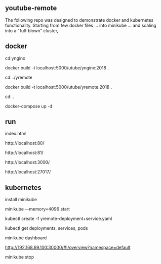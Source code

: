 youtube-remote
---------------------

The following repo was designed to demonstrate docker and kubernetes functionality. 
Starting from few docker files ... into minikube ... and scaling into a "full-blown" cluster, 


docker
------------------
cd ynginx

docker build -t localhost:5000/utube/ynginx:2018 .

cd ../yremote

docker build -t localhost:5000/utube/yremote:2018 .

cd ..

docker-compose up -d

run
----------
index.html

http://localhost:80/

http://localhost:81/

http://localhost:3000/

http://localhost:27017/

kubernetes
---------
install minikube

minikube --memory=4096 start

kubectl create -f yremote-deployment+service.yaml

kubectl get deployments, services, pods

minikube dashboard

http://192.168.99.100:30000/#!/overview?namespace=default

minikube stop
